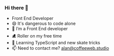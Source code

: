 ### Hi there 👋
- Front End Developer
- 😄 It's dangerous to code alone
- 🔭 I’m a Front End developer
- ⛸ Roller on my free time
- 🌱 Learning TypeScript and new skate tricks
- 📫 Need to contact me? alan@coffeeweb.studio

<!--
**alanjq/alanjq** is a ✨ _special_ ✨ repository because its `README.md` (this file) appears on your GitHub profile.

Here are some ideas to get you started:

- 🔭 I’m currently working on ...
- 🌱 I’m currently learning ...
- 👯 I’m looking to collaborate on ...
- 🤔 I’m looking for help with ...
- 💬 Ask me about ...
- 📫 How to reach me: ...
- 😄 Pronouns: ...
- ⚡ Fun fact: ...
-->
